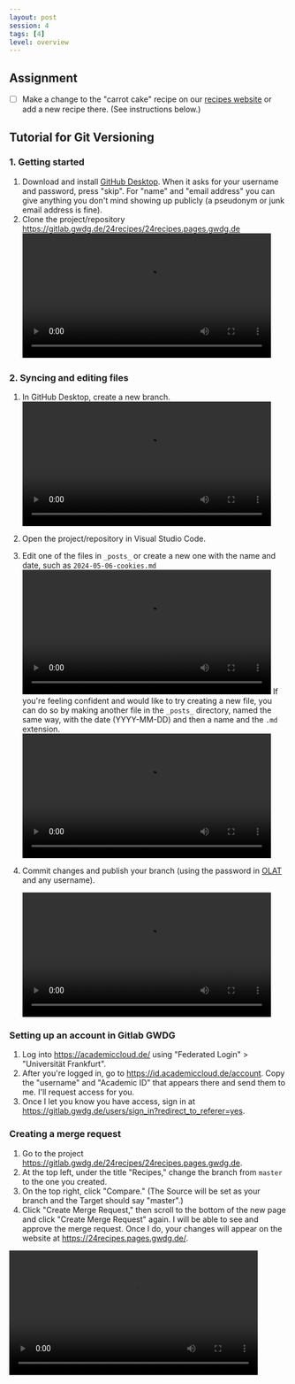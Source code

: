 ```yaml
---
layout: post
session: 4
tags: [4]
level: overview
---
```


## Assignment

- [ ] Make a change to the "carrot cake" recipe on our [recipes website](https://24recipes.pages.gwdg.de/) or add a new recipe there. (See instructions below.)

## Tutorial for Git Versioning

### 1. Getting started

1. Download and install [GitHub Desktop](https://desktop.github.com/). When it asks for your username and password, press "skip". For "name" and "email address" you can give anything you don't mind showing up publicly (a pseudonym or junk email address is fine).
2. Clone the project/repository <https://gitlab.gwdg.de/24recipes/24recipes.pages.gwdg.de>
    <video width="450" controls>
    <source src="../assets/img/git-clone-repository.mov" type="video/mp4">
    </video> 

### 2. Syncing and editing files

1. In GitHub Desktop, create a new branch.
    <video width="450" controls>
        <source src="../assets/img/git-new-branch.mov" type="video/mp4">
    </video> 

2. Open the project/repository in Visual Studio Code.
3. Edit one of the files in `_posts_` or create a new one with the name and date, such as `2024-05-06-cookies.md`
    <video width="450" controls>
    <source src="../assets/img/git-new-branch.mov" type="video/mp4">
    </video> 
If you're feeling confident and would like to try creating a new file, you can do so by making another file in the `_posts_` directory, named the same way, with the date (YYYY-MM-DD) and then a name and the `.md` extension.  
    <video width="450" controls>
        <source src="../assets/img/git-new-file.mov" type="video/mp4">
    </video> 

4. Commit changes and publish your branch (using the password in [OLAT](https://olat-ce.server.uni-frankfurt.de/olat/auth/RepositoryEntry/20670545926/CourseNode/1713408124938163007) and any username).

    <video width="450" controls>
        <source src="../assets/img/git-sync-changes.mov" type="video/mp4">
    </video> 

###  Setting up an account in Gitlab GWDG

1. Log into <https://academiccloud.de/> using "Federated Login" > "Universität Frankfurt". 
2. After you're logged in, go to <https://id.academiccloud.de/account>. Copy the "username" and "Academic ID" that appears there and send them to me. I'll request access for you. 
3. Once I let you know you have access, sign in at <https://gitlab.gwdg.de/users/sign_in?redirect_to_referer=yes>. 

###  Creating a merge request

1. Go to the project <https://gitlab.gwdg.de/24recipes/24recipes.pages.gwdg.de>. 
2. At the top left, under the title "Recipes," change the branch from `master` to the one you created. 
3. On the top right, click "Compare." (The Source will be set as your branch and the Target should say "master".)
4. Click "Create Merge Request," then scroll to the bottom of the new page and click "Create Merge Request" again. I will be able to see and approve the merge request. Once I do, your changes will appear on the website at <https://24recipes.pages.gwdg.de/>.

<video width="450" controls>
    <source src="../assets/img/git-merge-request.mov" type="video/mp4">
</video> 
